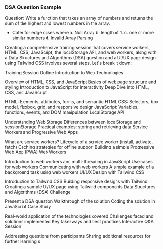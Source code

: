 ### DSA Question Example
Question:
Write a function that takes an array of numbers and returns the sum of the highest and lowest numbers in the array.

- Cater for edge cases where
    a. Null Array
    b. length of 1. 
    c. one or more similar numbers
    d. Invalid Array Parsing

Creating a comprehensive training session that covers service workers, HTML, CSS, JavaScript, the localStorage API, and web workers, along with a Data Structures and Algorithms (DSA) question and a UI/UX page design using Tailwind CSS involves several steps. Let's break it down:

Training Session Outline
Introduction to Web Technologies

Overview of HTML, CSS, and JavaScript
Basics of web page structure and styling
Introduction to JavaScript for interactivity
Deep Dive into HTML, CSS, and JavaScript

HTML: Elements, attributes, forms, and semantic HTML
CSS: Selectors, box model, flexbox, grid, and responsive design
JavaScript: Variables, functions, events, and DOM manipulation
LocalStorage API

Understanding Web Storage
Differences between localStorage and sessionStorage
Practical examples: storing and retrieving data
Service Workers and Progressive Web Apps

What are service workers?
Lifecycle of a service worker (install, activate, fetch)
Caching strategies for offline support
Building a simple Progressive Web App (PWA)
Web Workers

Introduction to web workers and multi-threading in JavaScript
Use cases for web workers
Communicating with web workers
A simple example of a background task using web workers
UI/UX Design with Tailwind CSS

Introduction to Tailwind CSS
Building responsive designs with Tailwind
Creating a sample UI/UX page using Tailwind components
Data Structures and Algorithms (DSA) Challenge

Present a DSA question
Walkthrough of the solution
Coding the solution in JavaScript
Case Study

Real-world application of the technologies covered
Challenges faced and solutions implemented
Key takeaways and best practices
Interactive Q&A Session

Addressing questions from participants
Sharing additional resources for further learning
s